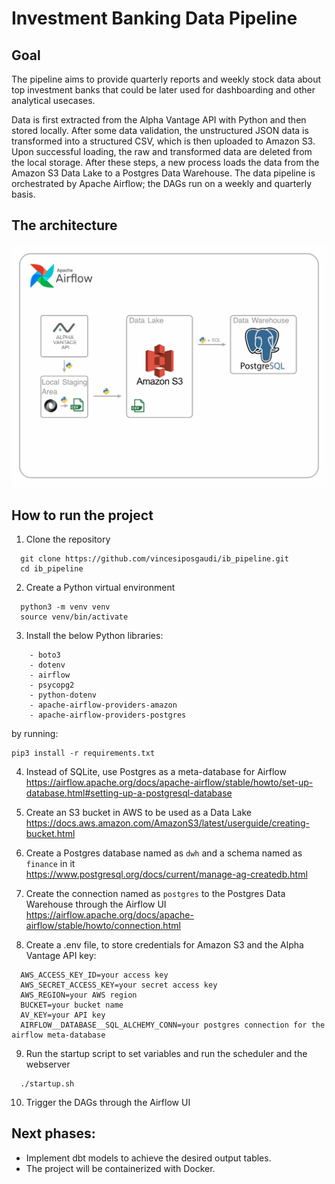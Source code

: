 # Investment Banking Data Pipeline

## Goal

The pipeline aims to provide quarterly reports and weekly stock data about top investment banks that could be later used for dashboarding and other analytical usecases.

Data is first extracted from the Alpha Vantage API with Python and then stored locally. After some data validation, the unstructured JSON data is transformed into a structured CSV, which is then uploaded to Amazon S3. Upon successful loading, the raw and transformed data are deleted from the local storage. After these steps, a new process loads the data from the Amazon S3 Data Lake to a Postgres Data Warehouse. The data pipeline is orchestrated by Apache Airflow; the DAGs run on a weekly and quarterly basis.

## The architecture
![project_architecture_v2](./project_architecture_v2.png)

## How to run the project
1. Clone the repository
```
  git clone https://github.com/vincesiposgaudi/ib_pipeline.git
  cd ib_pipeline
```
2. Create a Python virtual environment
```
  python3 -m venv venv
  source venv/bin/activate
```
3. Install the below Python libraries:
```
    - boto3
    - dotenv
    - airflow
    - psycopg2
    - python-dotenv
    - apache-airflow-providers-amazon
    - apache-airflow-providers-postgres
```
by running:
```
pip3 install -r requirements.txt
```
4. Instead of SQLite, use Postgres as a meta-database for Airflow\
https://airflow.apache.org/docs/apache-airflow/stable/howto/set-up-database.html#setting-up-a-postgresql-database

5. Create an S3 bucket in AWS to be used as a Data Lake\
https://docs.aws.amazon.com/AmazonS3/latest/userguide/creating-bucket.html

6. Create a Postgres database named as ```dwh``` and a schema named as ```finance``` in it\
https://www.postgresql.org/docs/current/manage-ag-createdb.html
   
7. Create the connection named as ```postgres``` to the Postgres Data Warehouse through the Airflow UI\
https://airflow.apache.org/docs/apache-airflow/stable/howto/connection.html

8. Create a .env file, to store credentials for Amazon S3 and the Alpha Vantage API key:
```
  AWS_ACCESS_KEY_ID=your access key
  AWS_SECRET_ACCESS_KEY=your secret access key
  AWS_REGION=your AWS region
  BUCKET=your bucket name
  AV_KEY=your API key
  AIRFLOW__DATABASE__SQL_ALCHEMY_CONN=your postgres connection for the airflow meta-database
```
9. Run the startup script to set variables and run the scheduler and the webserver
```
  ./startup.sh
```
10. Trigger the DAGs through the Airflow UI

## Next phases:

  - Implement dbt models to achieve the desired output tables.
  - The project will be containerized with Docker.

